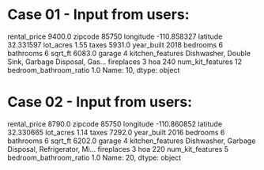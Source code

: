 # Case 01 - Input from users:

rental_price                                                         9400.0
zipcode                                                               85750
longitude                                                       -110.858327
latitude                                                          32.331597
lot_acres                                                              1.55
taxes                                                                5931.0
year_built                                                             2018
bedrooms                                                                  6
bathrooms                                                                 6
sqrt_ft                                                              6083.0
garage                                                                    4
kitchen_features          Dishwasher, Double Sink, Garbage Disposal, Gas...
fireplaces                                                                3
hoa                                                                     240
num_kit_features                                                         12
bedroom_bathroom_ratio                                                  1.0
Name: 10, dtype: object

# Case 02 - Input from users:

rental_price                                                         8790.0
zipcode                                                               85750
longitude                                                       -110.860852
latitude                                                          32.330665
lot_acres                                                              1.14
taxes                                                                7292.0
year_built                                                             2016
bedrooms                                                                  6
bathrooms                                                                 6
sqrt_ft                                                              6202.0
garage                                                                    4
kitchen_features          Dishwasher, Garbage Disposal, Refrigerator, Mi...
fireplaces                                                                3
hoa                                                                     220
num_kit_features                                                          5
bedroom_bathroom_ratio                                                  1.0
Name: 20, dtype: object
